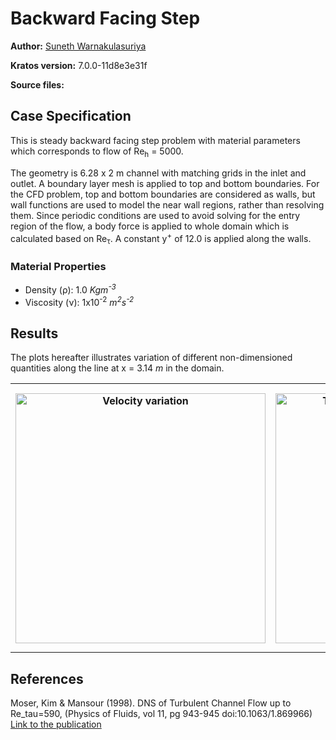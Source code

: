 # Backward Facing Step

**Author:** [Suneth Warnakulasuriya](https://github.com/sunethwarna)

**Kratos version:** 7.0.0-11d8e3e31f

**Source files:**

## Case Specification
This is steady backward facing step problem with material parameters which corresponds to flow of Re<sub>h</sub> = 5000.

The geometry is 6.28 x 2 m channel with matching grids in the inlet and outlet. A boundary layer mesh is applied to top and bottom boundaries. For the CFD problem, top and bottom boundaries are considered as walls, but wall functions are used to model the near wall regions, rather than resolving them. Since periodic conditions are used to avoid solving for the entry region of the flow, a body force is applied to whole domain which is calculated based on Re<sub>&tau;</sub>. A constant y<sup>+</sup> of 12.0 is applied along the walls.

### Material Properties
* Density (&rho;): 1.0 _Kgm<sup>-3</sup>_
* Viscosity (&nu;): 1x10<sup>-2</sup> _m<sup>2</sup>s<sup>-2</sup>_



## Results
The plots hereafter illustrates variation of different non-dimensioned quantities along the line at x = 3.14 _m_ in the domain.
<table style="width:100%">
  <tr>
    <th> <img src="plots/full_channel_re_tau_590_u_plus.png" alt="Velocity variation" style="width: 400px;"/> </th>
    <th> <img src="plots/full_channel_re_tau_590_k_plus.png" alt="Turbulent kinetic energy variation" style="width: 400px;"/> </th>
    <th> <img src="plots/full_channel_re_tau_590_stress.png" alt="Stress variation" style="width: 421px;"/> </th>
  </tr>
</table>

## References
Moser, Kim & Mansour (1998). DNS of Turbulent Channel Flow up to Re_tau=590, (Physics of Fluids, vol 11, pg 943-945 doi:10.1063/1.869966) [Link to the publication](https://aip.scitation.org/doi/10.1063/1.869966)

